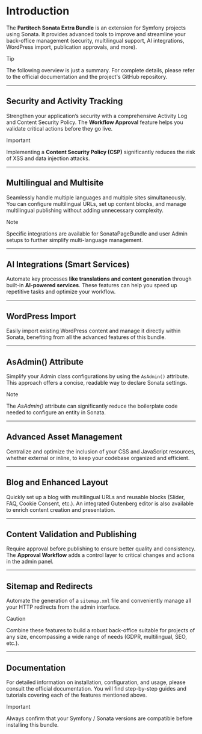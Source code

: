 # Introduction

The **Partitech Sonata Extra Bundle** is an extension for Symfony projects using Sonata. It provides advanced tools to improve and streamline your back-office management (security, multilingual support, AI integrations, WordPress import, publication approvals, and more).

> [!TIP]
> The following overview is just a summary. For complete details, please refer to the official documentation and the project's GitHub repository.

---

## Security and Activity Tracking

Strengthen your application’s security with a comprehensive Activity Log and Content Security Policy. The **Workflow Approval** feature helps you validate critical actions before they go live.

> [!IMPORTANT]
> Implementing a **Content Security Policy (CSP)** significantly reduces the risk of XSS and data injection attacks.

---

## Multilingual and Multisite

Seamlessly handle multiple languages and multiple sites simultaneously. You can configure multilingual URLs, set up content blocks, and manage multilingual publishing without adding unnecessary complexity.

> [!NOTE]
> Specific integrations are available for SonataPageBundle and user Admin setups to further simplify multi-language management.

---

## AI Integrations (Smart Services)

Automate key processes **like translations and content generation** through built-in **AI-powered services**. These features can help you speed up repetitive tasks and optimize your workflow.

---

## WordPress Import

Easily import existing WordPress content and manage it directly within Sonata, benefiting from all the advanced features of this bundle.

---

## AsAdmin() Attribute

Simplify your Admin class configurations by using the `AsAdmin()` attribute. This approach offers a concise, readable way to declare Sonata settings.

> [!NOTE]
> The *AsAdmin()* attribute can significantly reduce the boilerplate code needed to configure an entity in Sonata.

---

## Advanced Asset Management

Centralize and optimize the inclusion of your CSS and JavaScript resources, whether external or inline, to keep your codebase organized and efficient.

---

## Blog and Enhanced Layout

Quickly set up a blog with multilingual URLs and reusable blocks (Slider, FAQ, Cookie Consent, etc.). An integrated Gutenberg editor is also available to enrich content creation and presentation.

---

## Content Validation and Publishing

Require approval before publishing to ensure better quality and consistency. The **Approval Workflow** adds a control layer to critical changes and actions in the admin panel.

---

## Sitemap and Redirects

Automate the generation of a `sitemap.xml` file and conveniently manage all your HTTP redirects from the admin interface.

> [!CAUTION]
> Combine these features to build a robust back-office suitable for projects of any size, encompassing a wide range of needs (GDPR, multilingual, SEO, etc.).

---

## Documentation

For detailed information on installation, configuration, and usage, please consult the official documentation. You will find step-by-step guides and tutorials covering each of the features mentioned above.

> [!IMPORTANT]
> Always confirm that your Symfony / Sonata versions are compatible before installing this bundle.
